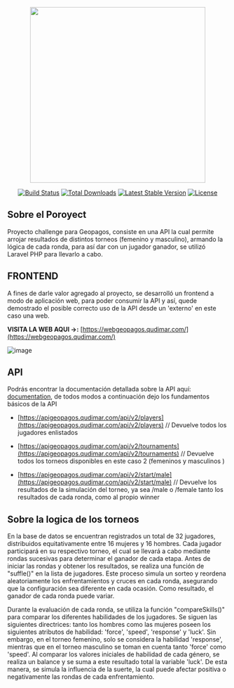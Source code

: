 <p align="center"><a href="https://laravel.com" target="_blank"><img src="https://webgeopagos.qudimar.com/Assets/images/logo-2.png" width="400"></a></p>

<p align="center">
<a href="https://travis-ci.org/laravel/framework"><img src="https://travis-ci.org/laravel/framework.svg" alt="Build Status"></a>
<a href="https://packagist.org/packages/laravel/framework"><img src="https://img.shields.io/packagist/dt/laravel/framework" alt="Total Downloads"></a>
<a href="https://packagist.org/packages/laravel/framework"><img src="https://img.shields.io/packagist/v/laravel/framework" alt="Latest Stable Version"></a>
<a href="https://packagist.org/packages/laravel/framework"><img src="https://img.shields.io/packagist/l/laravel/framework" alt="License"></a>
</p>

## Sobre el Poroyect

Proyecto challenge para Geopagos, consiste en una API la cual permite arrojar resultados de distintos torneos (femenino y masculino), armando la lógica de cada ronda, para así dar con un jugador ganador, se utilizó Laravel PHP para llevarlo a cabo.

## FRONTEND

A fines de darle valor agregado al proyecto, se desarrolló un frontend a modo de aplicación web, para poder consumir la API y así, quede demostrado el posible correcto uso de la API desde un 'externo' en este caso una web.<br>

<b>VISITA LA WEB AQUI ->:</b> [https://webgeopagos.qudimar.com/](https://webgeopagos.qudimar.com/)<br>

![image](https://github.com/MarkDituri/api_geopagos/assets/87947352/04efedc6-f2ff-4ec0-b009-e9fbf49ea858)
<br>

## API 

Podrás encontrar la documentación detallada sobre la API aquí: [documentation](https://laravel.com/docs), de todos modos a continuación dejo los fundamentos básicos de la API

-    [https://apigeopagos.qudimar.com/api/v2/players](https://apigeopagos.qudimar.com/api/v2/players)
// Devuelve todos los jugadores enlistados

-    [https://apigeopagos.qudimar.com/api/v2/tournaments](https://apigeopagos.qudimar.com/api/v2/tournaments)
// Devuelve todos los torneos disponibles en este caso 2 (femeninos y masculinos )

-    [https://apigeopagos.qudimar.com/api/v2/start/male](https://apigeopagos.qudimar.com/api/v2/start/male)
// Devuelve los resultados de la simulación del torneo, ya sea /male o /female tanto los resultados de cada ronda, como al propio winner

## Sobre la logica de los torneos

En la base de datos se encuentran registrados un total de 32 jugadores, distribuidos equitativamente entre 16 mujeres y 16 hombres. Cada jugador participará en su respectivo torneo, el cual se llevará a cabo mediante rondas sucesivas para determinar el ganador de cada etapa. Antes de iniciar las rondas y obtener los resultados, se realiza una función de "suffle()" en la lista de jugadores. Este proceso simula un sorteo y reordena aleatoriamente los enfrentamientos y cruces en cada ronda, asegurando que la configuración sea diferente en cada ocasión. Como resultado, el ganador de cada ronda puede variar.

Durante la evaluación de cada ronda, se utiliza la función "compareSkills()" para comparar los diferentes habilidades de los jugadores. Se siguen las siguientes directrices: tanto los hombres como las mujeres poseen los siguientes atributos de habilidad: 'force', 'speed', 'response' y 'luck'. Sin embargo, en el torneo femenino, solo se considera la habilidad 'response', mientras que en el torneo masculino se toman en cuenta tanto 'force' como 'speed'. Al comparar los valores iniciales de habilidad de cada género, se realiza un balance y se suma a este resultado total la variable 'luck'. De esta manera, se simula la influencia de la suerte, la cual puede afectar positiva o negativamente las rondas de cada enfrentamiento. 
